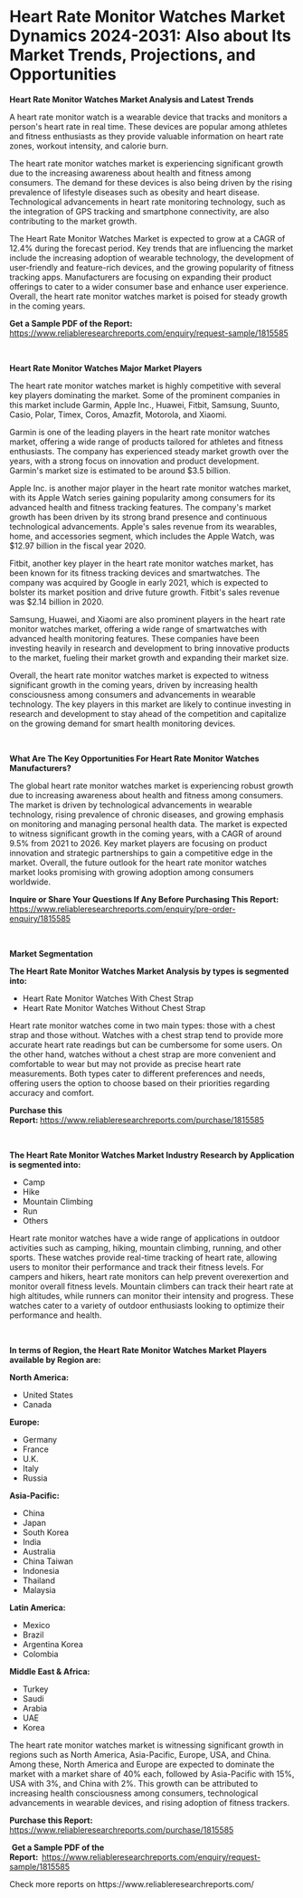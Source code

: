 <p><h1>Heart Rate Monitor Watches Market Dynamics 2024-2031: Also about Its Market Trends, Projections, and Opportunities</h1></p><p><strong>Heart Rate Monitor Watches Market Analysis and Latest Trends</strong></p>
<p><p>A heart rate monitor watch is a wearable device that tracks and monitors a person's heart rate in real time. These devices are popular among athletes and fitness enthusiasts as they provide valuable information on heart rate zones, workout intensity, and calorie burn.</p><p>The heart rate monitor watches market is experiencing significant growth due to the increasing awareness about health and fitness among consumers. The demand for these devices is also being driven by the rising prevalence of lifestyle diseases such as obesity and heart disease. Technological advancements in heart rate monitoring technology, such as the integration of GPS tracking and smartphone connectivity, are also contributing to the market growth.</p><p>The Heart Rate Monitor Watches Market is expected to grow at a CAGR of 12.4% during the forecast period. Key trends that are influencing the market include the increasing adoption of wearable technology, the development of user-friendly and feature-rich devices, and the growing popularity of fitness tracking apps. Manufacturers are focusing on expanding their product offerings to cater to a wider consumer base and enhance user experience. Overall, the heart rate monitor watches market is poised for steady growth in the coming years.</p></p>
<p><strong>Get a Sample PDF of the Report:&nbsp;</strong> <a href="https://www.reliableresearchreports.com/enquiry/request-sample/1815585">https://www.reliableresearchreports.com/enquiry/request-sample/1815585</a></p>
<p>&nbsp;</p>
<p><strong>Heart Rate Monitor Watches Major Market Players</strong></p>
<p><p>The heart rate monitor watches market is highly competitive with several key players dominating the market. Some of the prominent companies in this market include Garmin, Apple Inc., Huawei, Fitbit, Samsung, Suunto, Casio, Polar, Timex, Coros, Amazfit, Motorola, and Xiaomi.</p><p>Garmin is one of the leading players in the heart rate monitor watches market, offering a wide range of products tailored for athletes and fitness enthusiasts. The company has experienced steady market growth over the years, with a strong focus on innovation and product development. Garmin's market size is estimated to be around $3.5 billion.</p><p>Apple Inc. is another major player in the heart rate monitor watches market, with its Apple Watch series gaining popularity among consumers for its advanced health and fitness tracking features. The company's market growth has been driven by its strong brand presence and continuous technological advancements. Apple's sales revenue from its wearables, home, and accessories segment, which includes the Apple Watch, was $12.97 billion in the fiscal year 2020.</p><p>Fitbit, another key player in the heart rate monitor watches market, has been known for its fitness tracking devices and smartwatches. The company was acquired by Google in early 2021, which is expected to bolster its market position and drive future growth. Fitbit's sales revenue was $2.14 billion in 2020.</p><p>Samsung, Huawei, and Xiaomi are also prominent players in the heart rate monitor watches market, offering a wide range of smartwatches with advanced health monitoring features. These companies have been investing heavily in research and development to bring innovative products to the market, fueling their market growth and expanding their market size.</p><p>Overall, the heart rate monitor watches market is expected to witness significant growth in the coming years, driven by increasing health consciousness among consumers and advancements in wearable technology. The key players in this market are likely to continue investing in research and development to stay ahead of the competition and capitalize on the growing demand for smart health monitoring devices.</p></p>
<p>&nbsp;</p>
<p><strong>What Are The Key Opportunities For Heart Rate Monitor Watches Manufacturers?</strong></p>
<p><p>The global heart rate monitor watches market is experiencing robust growth due to increasing awareness about health and fitness among consumers. The market is driven by technological advancements in wearable technology, rising prevalence of chronic diseases, and growing emphasis on monitoring and managing personal health data. The market is expected to witness significant growth in the coming years, with a CAGR of around 9.5% from 2021 to 2026. Key market players are focusing on product innovation and strategic partnerships to gain a competitive edge in the market. Overall, the future outlook for the heart rate monitor watches market looks promising with growing adoption among consumers worldwide.</p></p>
<p><strong>Inquire or Share Your Questions If Any Before Purchasing This Report:</strong> <a href="https://www.reliableresearchreports.com/enquiry/pre-order-enquiry/1815585">https://www.reliableresearchreports.com/enquiry/pre-order-enquiry/1815585</a></p>
<p>&nbsp;</p>
<p><strong>Market Segmentation</strong></p>
<p><strong>The Heart Rate Monitor Watches Market Analysis by types is segmented into:</strong></p>
<p><ul><li>Heart Rate Monitor Watches With Chest Strap</li><li>Heart Rate Monitor Watches Without Chest Strap</li></ul></p>
<p><p>Heart rate monitor watches come in two main types: those with a chest strap and those without. Watches with a chest strap tend to provide more accurate heart rate readings but can be cumbersome for some users. On the other hand, watches without a chest strap are more convenient and comfortable to wear but may not provide as precise heart rate measurements. Both types cater to different preferences and needs, offering users the option to choose based on their priorities regarding accuracy and comfort.</p></p>
<p><strong>Purchase this Report:&nbsp;</strong><a href="https://www.reliableresearchreports.com/purchase/1815585">https://www.reliableresearchreports.com/purchase/1815585</a></p>
<p>&nbsp;</p>
<p><strong>The Heart Rate Monitor Watches Market Industry Research by Application is segmented into:</strong></p>
<p><ul><li>Camp</li><li>Hike</li><li>Mountain Climbing</li><li>Run</li><li>Others</li></ul></p>
<p><p>Heart rate monitor watches have a wide range of applications in outdoor activities such as camping, hiking, mountain climbing, running, and other sports. These watches provide real-time tracking of heart rate, allowing users to monitor their performance and track their fitness levels. For campers and hikers, heart rate monitors can help prevent overexertion and monitor overall fitness levels. Mountain climbers can track their heart rate at high altitudes, while runners can monitor their intensity and progress. These watches cater to a variety of outdoor enthusiasts looking to optimize their performance and health.</p></p>
<p>&nbsp;</p>
<p><strong>In terms of Region, the Heart Rate Monitor Watches Market Players available by Region are:</strong></p>
<p>
    <p> <strong> North America: </strong>
        <ul>
            <li>United States</li>
            <li>Canada</li>
        </ul>
        </p> 
    <p> <strong> Europe: </strong>
        <ul>
            <li>Germany</li>
            <li>France</li>
            <li>U.K.</li>
            <li>Italy</li>
            <li>Russia</li>
        </ul>
        </p> 
    <p> <strong> Asia-Pacific: </strong>
        <ul>
            <li>China</li>
            <li>Japan</li>
            <li>South Korea</li>
            <li>India</li>
            <li>Australia</li>
            <li>China Taiwan</li>
            <li>Indonesia</li>
            <li>Thailand</li>
            <li>Malaysia</li>
        </ul>
        </p> 
    <p> <strong> Latin America: </strong>
        <ul>
            <li>Mexico</li>
            <li>Brazil</li>
            <li>Argentina Korea</li>
            <li>Colombia</li>
        </ul>
        </p> 
    <p> <strong> Middle East & Africa: </strong>
        <ul>
            <li>Turkey</li>
            <li>Saudi</li>
            <li>Arabia</li>
            <li>UAE</li>
            <li>Korea</li>
        </ul>
    </p>
    </p>
<p><p>The heart rate monitor watches market is witnessing significant growth in regions such as North America, Asia-Pacific, Europe, USA, and China. Among these, North America and Europe are expected to dominate the market with a market share of 40% each, followed by Asia-Pacific with 15%, USA with 3%, and China with 2%. This growth can be attributed to increasing health consciousness among consumers, technological advancements in wearable devices, and rising adoption of fitness trackers.</p></p>
<p><strong>Purchase this Report: </strong><a href="https://www.reliableresearchreports.com/purchase/1815585">https://www.reliableresearchreports.com/purchase/1815585</a></p>
<p>&nbsp;<strong>Get a Sample PDF of the Report:&nbsp;&nbsp;</strong><a href="https://www.reliableresearchreports.com/enquiry/request-sample/1815585">https://www.reliableresearchreports.com/enquiry/request-sample/1815585</a></p>
<p><strong></strong></p>
<p>Check more reports on https://www.reliableresearchreports.com/</p>